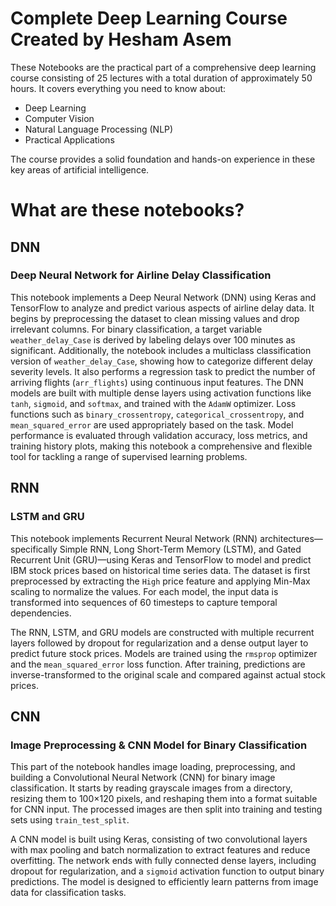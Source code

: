 # Complete Deep Learning Course Created by Hesham Asem

These Notebooks are the practical part of a comprehensive deep learning course consisting of 25 lectures with a total duration of approximately 50 hours. It covers everything you need to know about:

- Deep Learning
- Computer Vision
- Natural Language Processing (NLP)
- Practical Applications

The course provides a solid foundation and hands-on experience in these key areas of artificial intelligence.


# What are these notebooks?

## DNN
### Deep Neural Network for Airline Delay Classification

This notebook implements a Deep Neural Network (DNN) using Keras and TensorFlow to analyze and predict various aspects of airline delay data. It begins by preprocessing the dataset to clean missing values and drop irrelevant columns. For binary classification, a target variable `weather_delay_Case` is derived by labeling delays over 100 minutes as significant. Additionally, the notebook includes a multiclass classification version of `weather_delay_Case`, showing how to categorize different delay severity levels. It also performs a regression task to predict the number of arriving flights (`arr_flights`) using continuous input features. The DNN models are built with multiple dense layers using activation functions like `tanh`, `sigmoid`, and `softmax`, and trained with the `AdamW` optimizer. Loss functions such as `binary_crossentropy`, `categorical_crossentropy`, and `mean_squared_error` are used appropriately based on the task. Model performance is evaluated through validation accuracy, loss metrics, and training history plots, making this notebook a comprehensive and flexible tool for tackling a range of supervised learning problems.

## RNN
### LSTM and GRU
This notebook implements Recurrent Neural Network (RNN) architectures—specifically Simple RNN, Long Short-Term Memory (LSTM), and Gated Recurrent Unit (GRU)—using Keras and TensorFlow to model and predict IBM stock prices based on historical time series data. The dataset is first preprocessed by extracting the `High` price feature and applying Min-Max scaling to normalize the values. For each model, the input data is transformed into sequences of 60 timesteps to capture temporal dependencies.

The RNN, LSTM, and GRU models are constructed with multiple recurrent layers followed by dropout for regularization and a dense output layer to predict future stock prices. Models are trained using the `rmsprop` optimizer and the `mean_squared_error` loss function. After training, predictions are inverse-transformed to the original scale and compared against actual stock prices.

## CNN
### Image Preprocessing & CNN Model for Binary Classification
This part of the notebook handles image loading, preprocessing, and building a Convolutional Neural Network (CNN) for binary image classification. It starts by reading grayscale images from a directory, resizing them to 100×120 pixels, and reshaping them into a format suitable for CNN input. The processed images are then split into training and testing sets using `train_test_split`.

A CNN model is built using Keras, consisting of two convolutional layers with max pooling and batch normalization to extract features and reduce overfitting. The network ends with fully connected dense layers, including dropout for regularization, and a `sigmoid` activation function to output binary predictions. The model is designed to efficiently learn patterns from image data for classification tasks.

